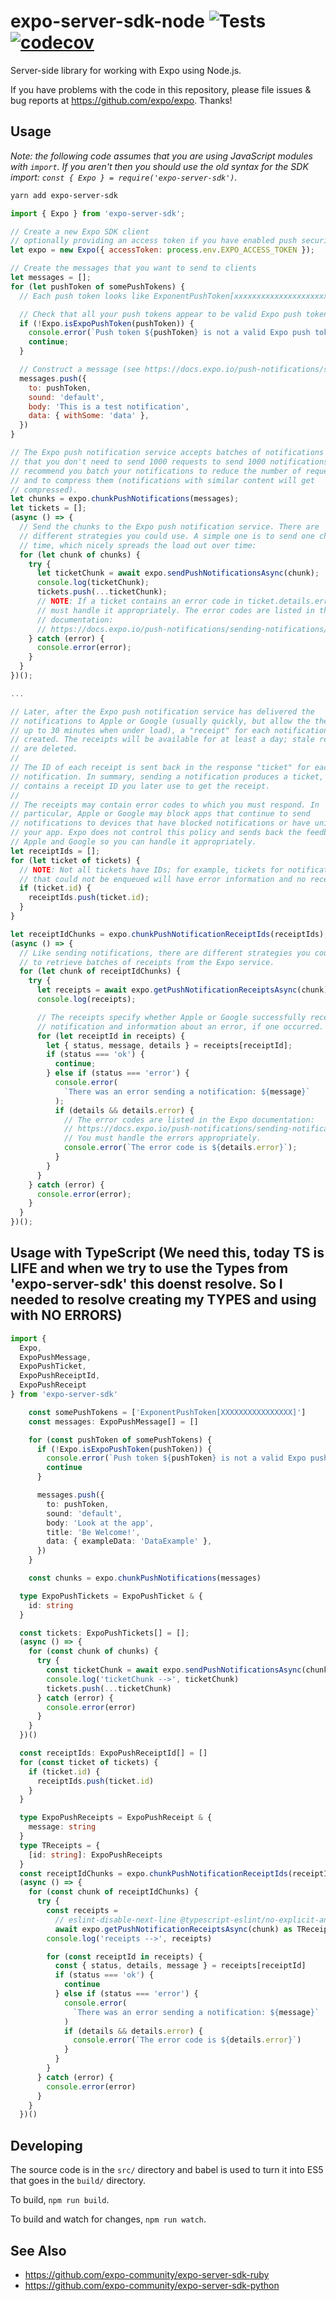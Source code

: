 # expo-server-sdk-node ![Tests](https://github.com/expo/expo-server-sdk-node/workflows/Tests/badge.svg) [![codecov](https://codecov.io/gh/expo/expo-server-sdk-node/branch/master/graph/badge.svg)](https://codecov.io/gh/expo/expo-server-sdk-node)
Server-side library for working with Expo using Node.js.

If you have problems with the code in this repository, please file issues & bug reports at https://github.com/expo/expo. Thanks!

## Usage

_Note: the following code assumes that you are using JavaScript modules with `import`. If you aren't then you should use the old syntax for the SDK import: `const { Expo } = require('expo-server-sdk')`._

```bash
yarn add expo-server-sdk
```

```js
import { Expo } from 'expo-server-sdk';

// Create a new Expo SDK client
// optionally providing an access token if you have enabled push security
let expo = new Expo({ accessToken: process.env.EXPO_ACCESS_TOKEN });

// Create the messages that you want to send to clients
let messages = [];
for (let pushToken of somePushTokens) {
  // Each push token looks like ExponentPushToken[xxxxxxxxxxxxxxxxxxxxxx]

  // Check that all your push tokens appear to be valid Expo push tokens
  if (!Expo.isExpoPushToken(pushToken)) {
    console.error(`Push token ${pushToken} is not a valid Expo push token`);
    continue;
  }

  // Construct a message (see https://docs.expo.io/push-notifications/sending-notifications/)
  messages.push({
    to: pushToken,
    sound: 'default',
    body: 'This is a test notification',
    data: { withSome: 'data' },
  })
}

// The Expo push notification service accepts batches of notifications so
// that you don't need to send 1000 requests to send 1000 notifications. We
// recommend you batch your notifications to reduce the number of requests
// and to compress them (notifications with similar content will get
// compressed).
let chunks = expo.chunkPushNotifications(messages);
let tickets = [];
(async () => {
  // Send the chunks to the Expo push notification service. There are
  // different strategies you could use. A simple one is to send one chunk at a
  // time, which nicely spreads the load out over time:
  for (let chunk of chunks) {
    try {
      let ticketChunk = await expo.sendPushNotificationsAsync(chunk);
      console.log(ticketChunk);
      tickets.push(...ticketChunk);
      // NOTE: If a ticket contains an error code in ticket.details.error, you
      // must handle it appropriately. The error codes are listed in the Expo
      // documentation:
      // https://docs.expo.io/push-notifications/sending-notifications/#individual-errors
    } catch (error) {
      console.error(error);
    }
  }
})();

...

// Later, after the Expo push notification service has delivered the
// notifications to Apple or Google (usually quickly, but allow the the service
// up to 30 minutes when under load), a "receipt" for each notification is
// created. The receipts will be available for at least a day; stale receipts
// are deleted.
//
// The ID of each receipt is sent back in the response "ticket" for each
// notification. In summary, sending a notification produces a ticket, which
// contains a receipt ID you later use to get the receipt.
//
// The receipts may contain error codes to which you must respond. In
// particular, Apple or Google may block apps that continue to send
// notifications to devices that have blocked notifications or have uninstalled
// your app. Expo does not control this policy and sends back the feedback from
// Apple and Google so you can handle it appropriately.
let receiptIds = [];
for (let ticket of tickets) {
  // NOTE: Not all tickets have IDs; for example, tickets for notifications
  // that could not be enqueued will have error information and no receipt ID.
  if (ticket.id) {
    receiptIds.push(ticket.id);
  }
}

let receiptIdChunks = expo.chunkPushNotificationReceiptIds(receiptIds);
(async () => {
  // Like sending notifications, there are different strategies you could use
  // to retrieve batches of receipts from the Expo service.
  for (let chunk of receiptIdChunks) {
    try {
      let receipts = await expo.getPushNotificationReceiptsAsync(chunk);
      console.log(receipts);

      // The receipts specify whether Apple or Google successfully received the
      // notification and information about an error, if one occurred.
      for (let receiptId in receipts) {
        let { status, message, details } = receipts[receiptId];
        if (status === 'ok') {
          continue;
        } else if (status === 'error') {
          console.error(
            `There was an error sending a notification: ${message}`
          );
          if (details && details.error) {
            // The error codes are listed in the Expo documentation:
            // https://docs.expo.io/push-notifications/sending-notifications/#individual-errors
            // You must handle the errors appropriately.
            console.error(`The error code is ${details.error}`);
          }
        }
      }
    } catch (error) {
      console.error(error);
    }
  }
})();

```

## Usage with TypeScript (We need this, today TS is LIFE and when we try to use the Types from 'expo-server-sdk' this doenst resolve. So I needed to resolve creating my TYPES and using with NO ERRORS)
```ts
import {
  Expo,
  ExpoPushMessage,
  ExpoPushTicket,
  ExpoPushReceiptId,
  ExpoPushReceipt
} from 'expo-server-sdk'

    const somePushTokens = ['ExponentPushToken[XXXXXXXXXXXXXXXX]']
    const messages: ExpoPushMessage[] = []

    for (const pushToken of somePushTokens) {
      if (!Expo.isExpoPushToken(pushToken)) {
        console.error(`Push token ${pushToken} is not a valid Expo push token`)
        continue
      }

      messages.push({
        to: pushToken,
        sound: 'default',
        body: 'Look at the app',
        title: 'Be Welcome!',
        data: { exampleData: 'DataExample' },
      })
    }

    const chunks = expo.chunkPushNotifications(messages)

  type ExpoPushTickets = ExpoPushTicket & {
    id: string
  }

  const tickets: ExpoPushTickets[] = [];
  (async () => {
    for (const chunk of chunks) {
      try {
        const ticketChunk = await expo.sendPushNotificationsAsync(chunk) as ExpoPushTickets[]
        console.log('ticketChunk -->', ticketChunk)
        tickets.push(...ticketChunk)
      } catch (error) {
        console.error(error)
      }
    }
  })()

  const receiptIds: ExpoPushReceiptId[] = []
  for (const ticket of tickets) {
    if (ticket.id) {
      receiptIds.push(ticket.id)
    }
  }

  type ExpoPushReceipts = ExpoPushReceipt & {
    message: string
  }
  type TReceipts = {
    [id: string]: ExpoPushReceipts
  }
  const receiptIdChunks = expo.chunkPushNotificationReceiptIds(receiptIds);
  (async () => {
    for (const chunk of receiptIdChunks) {
      try {
        const receipts =
          // eslint-disable-next-line @typescript-eslint/no-explicit-any
          await expo.getPushNotificationReceiptsAsync(chunk) as TReceipts
        console.log('receipts -->', receipts)

        for (const receiptId in receipts) {
          const { status, details, message } = receipts[receiptId]
          if (status === 'ok') {
            continue
          } else if (status === 'error') {
            console.error(
              `There was an error sending a notification: ${message}`
            )
            if (details && details.error) {
              console.error(`The error code is ${details.error}`)
            }
          }
        }
      } catch (error) {
        console.error(error)
      }
    }
  })()

```



## Developing

The source code is in the `src/` directory and babel is used to turn it into ES5 that goes in the `build/` directory.

To build, `npm run build`.

To build and watch for changes, `npm run watch`.

## See Also

  * https://github.com/expo-community/expo-server-sdk-ruby
  * https://github.com/expo-community/expo-server-sdk-python
